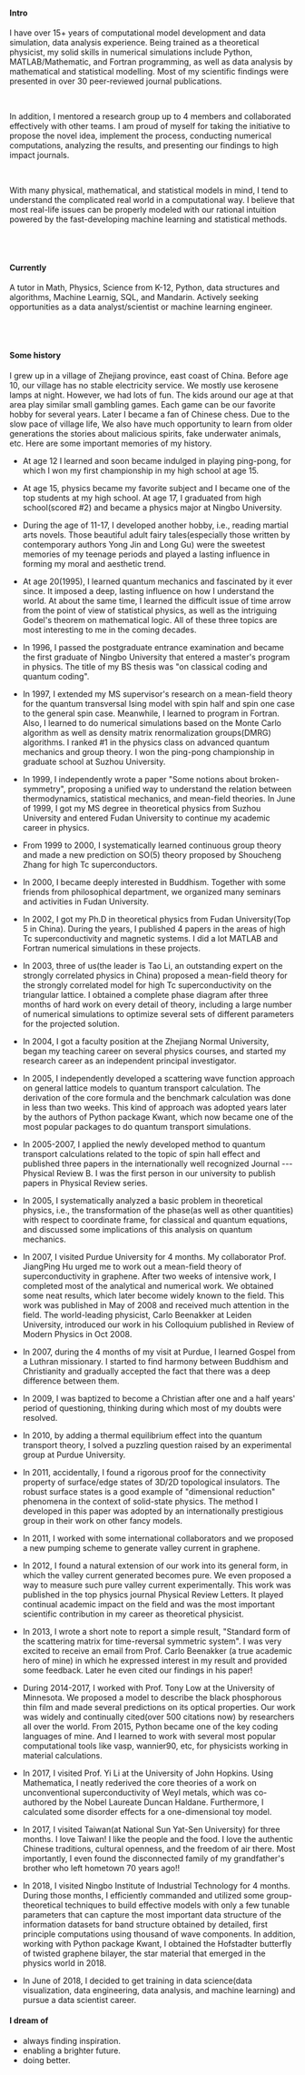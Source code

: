 
#### Intro

I have over 15+ years of computational model development and data simulation, data analysis experience. Being trained as a theoretical physicist, my solid skills in numerical simulations include Python, MATLAB/Mathematic, and Fortran programming, as well as data analysis by mathematical and statistical modelling. Most of my scientific findings were presented in over 30 peer-reviewed journal publications.

<br/>

In addition, I mentored a research group up to 4 members and collaborated effectively with other teams. I am proud of myself for taking the initiative to propose the novel idea, implement the process, conducting numerical computations, analyzing the results, and presenting our findings to high impact journals.

<br/>

With many physical, mathematical, and statistical models in mind, I tend to understand the complicated real world in a computational way. I believe that most real-life issues can be properly modeled with our rational intuition powered by the fast-developing machine learning and statistical methods.




<!-- I am a co-founder and the CTO of [Arthena](https://arthena.com) where I work on engineering infrastructure and build tools to price fine art. My primary job functions are as a data scientist and software engineer.
<br>
I am available to consult on interesting projects. I am particularly interested in social impact, education, inclusivity, and space. I enjoy advising companies and may even be available for pro-bono work depending on the time commitment and the project. If you would like to arrange a meeting, I am based in New York but travel to the San Francisco Bay Area frequently.
 -->
<br><br>

#### Currently
A tutor in Math, Physics, Science from K-12, Python, data structures and algorithms, Machine Learnig, SQL, and Mandarin. Actively seeking opportunities as a data analyst/scientist or machine learning engineer.

<!--
At Arthena I have learned how to build teams and manage people, build relationships with customers, sell enterprise products, and build on-line predictive models for production environments. I've also learned how to build and maintain large web applications (see [arthena.com](https://arthena.com)).-->
<br><br>

#### Some history
I grew up in a village of Zhejiang province, east coast of China. Before age 10, our village has no stable electricity service. We mostly use kerosene lamps at night. However, we had lots of fun. The kids around our age at that area play similar small gambling games. Each game can be our favorite hobby for several years. Later I became a fan of Chinese chess. Due to the slow pace of village life, We also have much opportunity to learn from older generations the stories about malicious spirits, fake underwater animals, etc. Here are some important memories of my history.



- At age 12 I learned and soon became indulged in playing ping-pong, for which I won my first championship in my high school at age 15.

- At age 15, physics became my favorite subject and I became one of the top students at my high school. At age 17, I graduated from high school(scored #2) and became a physics major at Ningbo University.

- During the age of 11-17, I developed another hobby, i.e., reading martial arts novels. Those beautiful adult fairy tales(especially those written by contemporary authors Yong Jin and Long Gu) were the sweetest memories of my teenage periods and played a lasting influence in forming my moral and aesthetic trend.

- At age 20(1995), I learned quantum mechanics and fascinated by it ever since. It imposed a deep, lasting influence on how I understand the world. At about the same time, I learned the difficult issue of time arrow from the point of view of statistical physics, as well as the intriguing Godel's theorem on mathematical logic. All of these three topics are most interesting to me in the coming decades.

- In 1996, I passed the postgraduate entrance examination and became the first graduate of Ningbo University that entered a master's program in physics. The title of my BS thesis was "on classical coding and quantum coding".

- In 1997, I extended my MS supervisor's research on a mean-field theory for the quantum transversal Ising model with spin half and spin one case to the general spin case. Meanwhile, I learned to program in Fortran. Also, I learned to do numerical simulations based on the Monte Carlo algorithm as well as density matrix renormalization groups(DMRG) algorithms. I ranked #1 in the physics class on advanced quantum mechanics and group theory. I won the ping-pong championship in graduate school at Suzhou University.

- In 1999, I independently wrote a paper "Some notions about broken-symmetry", proposing a unified way to understand the relation between thermodynamics, statistical mechanics, and mean-field theories. In June of 1999, I got my MS degree in theoretical physics from Suzhou University and entered Fudan University to continue my academic career in physics.

- From 1999 to 2000, I systematically learned continuous group theory and made a new prediction on SO(5) theory proposed by Shoucheng Zhang for high Tc superconductors.

- In 2000, I became deeply interested in Buddhism. Together with some friends from philosophical department, we organized many seminars and activities in Fudan University.

- In 2002, I got my Ph.D in theoretical physics from Fudan University(Top 5 in China). During the years, I published 4 papers in the areas of high Tc superconductivity and magnetic systems. I did a lot MATLAB and Fortran numerical simulations in these projects.

- In 2003, three of us(the leader is Tao Li, an outstanding expert on the strongly correlated physics in China) proposed a mean-field theory for the strongly correlated model for high Tc superconductivity on the triangular lattice. I obtained a complete phase diagram after three months of hard work on every detail of theory, including a large number of numerical simulations to optimize several sets of different parameters for the projected solution.

- In 2004, I got a faculty position at the Zhejiang Normal University, began my teaching career on several physics courses, and started my research career as an independent principal investigator.

- In 2005, I independently developed a scattering wave function approach on general lattice models to quantum transport calculation. The derivation of the core formula and the benchmark calculation was done in less than two weeks. This kind of approach was adopted years later by the authors of Python package Kwant, which now became one of the most popular packages to do quantum transport simulations.

- In 2005-2007, I applied the newly developed method to quantum transport calculations related to the topic of spin hall effect and published three papers in the internationally well recognized Journal ---Physical Review B. I was the first person in our university to publish papers in Physical Review series.

- In 2005, I systematically analyzed a basic problem in theoretical physics, i.e., the transformation of the phase(as well as other quantities) with respect to coordinate frame, for classical and quantum equations, and discussed some implications of this analysis on quantum mechanics.

- In 2007, I visited Purdue University for 4 months. My collaborator Prof. JiangPing Hu urged me to work out a mean-field theory of superconductivity in graphene. After two weeks of intensive work, I completed most of the analytical and numerical work. We obtained some neat results, which later become widely known to the field. This work was published in May of 2008 and received much attention in the field. The world-leading physicist, Carlo Beenakker at Leiden University, introduced our work in his Colloquium published in Review of Modern Physics in Oct 2008.

- In 2007, during the 4 months of my visit at Purdue, I learned Gospel from a Luthran missionary. I started to find harmony between Buddhism and Christianity and gradually accepted the fact that there was a deep difference between them.

- In 2009, I was baptized to become a Christian after one and a half years' period of questioning, thinking during which most of my doubts were resolved.

- In 2010, by adding a thermal equilibrium effect into the quantum transport theory, I solved a puzzling question raised by an experimental group at Purdue University. 

- In 2011, accidentally, I found a rigorous proof for the connectivity property of surface/edge states of 3D/2D topological insulators. The robust surface states is a good example of "dimensional reduction" phenomena in the context of solid-state physics. The method I developed in this paper was adopted by an internationally prestigious group in their work on other fancy models.

- In 2011, I worked with some international collaborators and we proposed a new pumping scheme to generate valley current in graphene.

- In 2012, I found a natural extension of our work into its general form, in which the valley current generated becomes pure. We even proposed a way to measure such pure valley current experimentally. This work was published in the top physics journal Physical Review Letters. It played continual academic impact on the field and was the most important scientific contribution in my career as theoretical physicist.

- In 2013, I wrote a short note to report a simple result, "Standard form of the scattering matrix for time-reversal symmetric system". I was very excited to receive an email from Prof. Carlo Beenakker (a true academic hero of mine) in which he expressed interest in my result and provided some feedback. Later he even cited our findings in his paper!

- During 2014-2017, I worked with Prof. Tony Low at the University of Minnesota. We proposed a model to describe the black phosphorous thin film and made several predictions on its optical properties. Our work was widely and continually cited(over 500 citations now) by researchers all over the world. From 2015, Python became one of the key coding languages of mine. And I learned to work with several most popular computational tools like vasp, wannier90, etc, for physicists working in material calculations.

- In 2017, I visited Prof. Yi Li at the University of John Hopkins. Using Mathematica, I neatly rederived the core theories of a work on unconventional superconductivity of Weyl metals, which was co-authored by the Nobel Laureate Duncan Haldane. Furthermore, I calculated some disorder effects for a one-dimensional toy model.

- In 2017, I visited Taiwan(at National Sun Yat-Sen University) for three months. I love Taiwan! I like the people and the food. I love the authentic Chinese traditions, cultural openness, and the freedom of air there. Most importantly, I even found the disconnected family of my grandfather's brother who left hometown 70 years ago!! 

- In 2018, I visited Ningbo Institute of Industrial Technology for 4 months. During those months, I efficiently commanded and utilized some group-theoretical techniques to build effective models with only a few tunable parameters that can capture the most important data structure of the information datasets for band structure obtained by detailed, first principle computations using thousand of wave components. In addition, working with Python package Kwant, I obtained the Hofstadter butterfly of twisted graphene bilayer, the star material that emerged in the physics world in 2018.

- In June of 2018, I decided to get training in data science(data visualization, data engineering, data analysis, and machine learning) and pursue a data scientist career. 





<!--
- My parents put a computer in my bedroom in 1993 when I was 3. It was an old Tandy that ran MS-DOS. My favorite games were Street Rod 2, Wolfenstein 3D, and Tom and Jerry. It had a mechanical keyboard and a turbo button. To this day, I still don't know what pressing the turbo button really did.

- We subscribed to AOL in 1995. I still remember installing it from a floppy disk onto our brand new Packard Bell. It took years for me to send my first email.

- In the summer of 1996, my uncle purchased [MegaRace](https://en.wikipedia.org/wiki/MegaRace) from [Media Play](https://en.wikipedia.org/wiki/Media_Play) and installed it on my mom's work computer. I might have endangered her business by using her computer too much.

- At 7, I discovered the mini-games hidden in Microsoft Office. I also beat Minesweeper on expert for the first time.

- At 8, my parents bought me a Sony Mavica MVC-FD71 digital camera after I stole their SLR one too many times. It could fit 10 images to a floppy disk at a 0.3MP resolution. I still have it and it still works. I've been taking photographs ever since, now with a Nikon D750, D800, and occasionally with a Mamiya 6II.

- At 10, I built my first website with Microsoft FrontPage on our Pentium III [Gateway](https://en.wikipedia.org/wiki/Gateway,_Inc.). My website was terrible.

- I was 11 when I built my first [Tesla Coil](https://en.wikipedia.org/wiki/Tesla_coil) (without the permission of my parents). Over the next few years, I built several more including one of the first audio modulated coils and one of the first DRSSTCs.

- When I was 12, I set the all-time high record at my local laser tag facility by reverse engineering the charging station and weapon protocols with a photo-resistor, micro-cassette recorder, and a lot of patience. I was unstoppable.

- At 13, I went to space camp and fell in love. I went back two more times and promised myself that I'd work in space. I've since helped build three generations of satellites and have tangentially worked on two more.

- At 14, I was almost expelled for finding a backdoor into my high school's file server and telling everyone but the faculty members about it. Later that year, I figured out how to turn off the internet firewall by editing system registry keys. I anonymously shared my work months later.

- At 16, I participated in a foreign exchange program in Dortmund, Germany. Since then, I've gone back almost every year.

- 14 - 17, I played a lot of video games. My favorites included Counter Strike Source, Command and Conquer 3, Halo 2, and Age of Empires 3.

- At 18, In the summer before college, my friends and I started playing <a href="https://en.wikipedia.org/wiki/Quidditch_(sport)">Muggle Quidditch</a>. We went on to start over 8 teams in the [International Quidditch Association](https://en.wikipedia.org/wiki/International_Quidditch_Association) including the [Buffalo Quidditch Society](https://www.facebook.com/buffaloquidditch/). At our height, we were ranked third in the IQA. Although I don't play anymore, you can still see pictures of me holding a broom while wearing a chess camp t-shirt on facebook.

- At 19, I took my first graduate course and published my first academic paper.

- At 20, I coauthored a grant to build a satellite and managed a 60+ person team through the end of undergrad. You can read more about that [here](https://ubnl.space/glados/).

You can ask me in person for other stories that I'm afraid to share with the internet.
<br><br>
#### I like
- Skiing
- Sailing and the sea
- Space
- Summer
- [Books](https://www.goodreads.com/mdangelo)
- Colored pencils (Faber-Castell Polychromos)
- Podcasts ([Planet Money](https://www.npr.org/sections/money/), [The Indicator](https://www.npr.org/podcasts/510325/the-indicator-from-planet-money), [99% Invisible](https://99percentinvisible.org/episodes/), [The Economist](http://radio.economist.com/), [Radiolab](https://www.wnycstudios.org/shows/radiolab), [Hidden Brain](https://www.npr.org/series/423302056/hidden-brain), [Inquiring Minds](https://inquiring.show), and others)
- [Good design](/)
- [Photography](https://instagram.com/dangelosaurus)

#### Travel / Geography

- I am from originally from Buffalo, New York. I have since lived in
Palo Alto, Mountain View, San Francisco, Seattle, and New York.

- I've been to ~ 50 countries, some of which I have forgotten, and many of which I would like to revisit.

- In 2016, I visited: Canada, Ethiopia, Austria, Germany, Belgium, Ireland, Northern Ireland, Italy, Romania, Sweden, Norway, Svalbard, Panama, Costa Rica, Uganda, Japan, and the UAE, mostly in that order.

- In 2017, I visited: Canada, Japan, Denmark, Germany, Sweden, Estonia, Russia, the Netherlands, Belgium, the U.K., Spain, Iceland, France, Switzerland, Ethiopia, and Luxembourg.

- In 2018, I visited: Canada, France, Italy, Israel, and the U.K.

- In 2019, I visited: Canada, England, France, and Switzerland. I plan to visit:  Norway.

- I am an Oregon Trail II enthusiast.

#### Fun facts

- I have a list of thousands of ideas, like creating matching bow ties for cats and humans.
- I almost always have a sketchbook with me.
- I can't locate every country on a map.
- I operate a [small angel fund](http://skepticalinvestments.biz/) with terrible returns.
- I break about 30 traffic laws on an [electric skateboard](https://boostedboards.com/vehicles/shortboards/boosted-mini-x), [onewheel](https://onewheel.com/products/xr), or [bicycle](https://www.citibikenyc.com/) every single day.
- I added this page because so many people complained that my site was just a resume. -->

#### I dream of
- always finding inspiration.
- enabling a brighter future.
- doing better.
<!-- 
- always finding inspiration.
- enabling a brighter future.
- doing better.
- no one checking my commit history for early drafts of this file. -->
